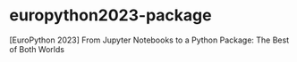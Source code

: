 # europython2023-package
[EuroPython 2023] From Jupyter Notebooks to a Python Package: The Best of Both Worlds
